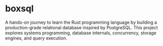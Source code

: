 # boxsql
A hands-on journey to learn the Rust programming language by building a production-grade relational database inspired by PostgreSQL. This project explores systems programming, database internals, concurrency, storage engines, and query execution.
